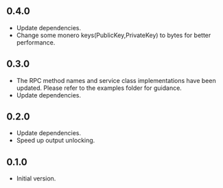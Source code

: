## 0.4.0
- Update dependencies.
- Change some monero keys(PublicKey,PrivateKey) to bytes for better performance.


## 0.3.0
- The RPC method names and service class implementations have been updated. Please refer to the examples folder for guidance.
- Update dependencies.

## 0.2.0
- Update dependencies.
- Speed up output unlocking.

## 0.1.0

- Initial version.
